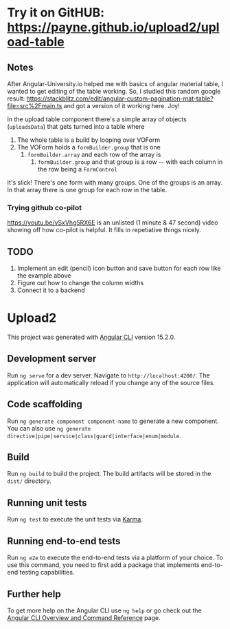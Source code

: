 
# Try it on GitHUB: https://payne.github.io/upload2/upload-table

## Notes

After Angular-University.io helped me with basics of angular material table, I wanted to get editing of the table working.
So, I studied this random google result: https://stackblitz.com/edit/angular-custom-pagination-mat-table?file=src%2Fmain.ts and got 
a version of it working here.  Joy! 

In the upload table component there's a simple array of objects (`uploadsData`) that gets turned into a table where
1. The whole table is a build by looping over VOForm  
2. The VOForm holds a `formBuilder.group` that is one  
    1. `formBuilder.array` and each row of the array is 
        1. `formBuilder.group` and that group is a row -- with each column in the row being a `FormControl`   


It's slick!  There's one form with many groups.  One of the groups is an array.  In that array there is one group for each row in the table.

### Trying github co-pilot

https://youtu.be/vSxVhg5RX6E is an unlisted (1 minute & 47 second) video showing off how co-pilot is helpful.  It fills in repetiative things nicely.

## TODO 

1. Implement an edit (pencil) icon button and save button for each row like the example above
1. Figure out how to change the column widths
2. Connect it to a backend

# Upload2

This project was generated with [Angular CLI](https://github.com/angular/angular-cli) version 15.2.0.

## Development server

Run `ng serve` for a dev server. Navigate to `http://localhost:4200/`. The application will automatically reload if you change any of the source files.

## Code scaffolding

Run `ng generate component component-name` to generate a new component. You can also use `ng generate directive|pipe|service|class|guard|interface|enum|module`.

## Build

Run `ng build` to build the project. The build artifacts will be stored in the `dist/` directory.

## Running unit tests

Run `ng test` to execute the unit tests via [Karma](https://karma-runner.github.io).

## Running end-to-end tests

Run `ng e2e` to execute the end-to-end tests via a platform of your choice. To use this command, you need to first add a package that implements end-to-end testing capabilities.

## Further help

To get more help on the Angular CLI use `ng help` or go check out the [Angular CLI Overview and Command Reference](https://angular.io/cli) page.
